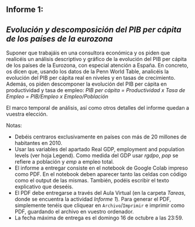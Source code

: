 ## Informe 1:
## *Evolución y descomposición del PIB per cápita de los países de la eurozona*

Suponer que trabajáis en una consultora económica y os piden que realicéis un análisis descriptivo y gráfico de la evolución del PIB per cápita de los países de la Eurozona, con especial atención a España.  En concreto, os dicen que, usando los datos de la Penn World Table, analicéis la evolución del PIB per cápita real en niveles y en tasas de crecimiento. Además, os piden descomponer la evolución del PIB per cápita en productividad y tasa de empleo:
  *PIB per cápita = Productividad x Tasa de Empleo =  PIB/Empleo x Empleo/Población*


El marco temporal de análisis, así como otros detalles del informe quedan a vuestra elección.


Notas:

- Debéis centraros exclusivamente en países con más de 20 millones de habitantes en 2010.
- Usar las variables del apartado Real GDP, employment and population levels (ver hoja Legend). Como medida del GDP usar *rgdpo*, *pop* se refiere a población y *emp* a empleo total.
- El informe a entregar consiste en el notebook de Google Colab impreso como PDF. En el notebook deben aparecer tanto las celdas con código como el output de las mismas. También, podéis escribir el texto explicativo que deseéis. 
- El PDF debe entregarse a través del Aula Virtual (en la carpeta *Tareas*, donde se encuentra la actividad *Informe 1*). Para generar el PDF, simplemente tenéis que cliquear en ```Archivo```/```Imprimir``` e imprimir como PDF, guardando el archivo en vuestro ordenador. 
- La fecha máxima de entrega es el domingo 16 de octubre a las 23:59.
